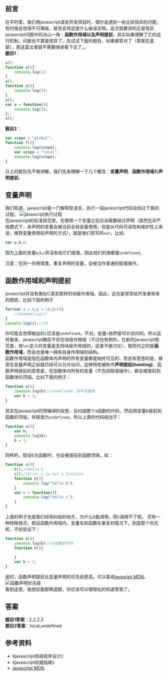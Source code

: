 ## 前言
在平时里，我们用javascript语言开发项目时，偶尔会遇到一些比较怪异的问题，有时候会觉得不可理喻，甚至会骂这是什么破语言啊。这次我要讲的正是怪异javascript问题中的冰山一角：**函数作用域以及声明提前**。其实如果理解了它的运行机制，问题也不算是怪异了。先试试下面的题目，如果都答对了（答案在底部），那这篇文章就不需要继续看下去了。。  
**题目1**：
```javascript
a();
function a(){
	console.log(1);
}
a();
function a(){
	console.log(2);
}
a();
var a = function(){
	console.log(3);
};
a();
```
**题目2**：
```javascript
var scope = "global";
function f(){
	console.log(scope);
	var scope = "local";
	console.log(scope);
}
```
以上的题目先不做讲解，我们先来理解一下几个概念：**变量声明**、**函数作用域**和**声明提前**。
## 变量声明
我们知道，javascript是一门解释型语言，执行一段javascript代码会经过下面的过程。
![javascript执行过程](https://raw.githubusercontent.com/linjinying/jsnotes/master/pictrues/2016/4.png)  
在javascript的标准规范里，在使用一个变量之前应该需要经过声明（虽然在非严格模式下，未声明的变量会被当前全局变量使用，但是从代码可读性和维护性上来说，推荐变量使用前声明的方式），就是我们常写的`var`。比如,
```javascript
var a,b,c;
```
因为上面的变量`a`,`b`,`c`并没有给它们赋值，因此他们的值都是`undefined`。

注意：在同一作用域里，重复声明的变量，会被当作普通的赋值操作。
## 函数作用域和声明提前
javascript并没有类似C语言那样的块级作用域，因此，这也是常常给开发者带来的困惑，比如下面的例子
```javascript
for(var i = 0;i < 10;i++){
	//dosometing(i)
}
console.log(i);//10
```
你可能会觉得输出的`i`应该是`undefined`，不对，变量`i`依然是可以访问的。所以这样看来，javascript确实不存在块级作用域（不过也有例外，在新的javascript规范里，用`let`定义的变量是支持块级作用域的，这里不做讨论），取而代之的是**函数作用域**，而且也是唯一拥有自身作用域的结构。  
函数作用域是指在函数体内声明的所有变量都是始终可见的，而且有意思的是，甚至在变量声明之前就已经可以允许访问，这种特性被称作**声明提前(hoisting)**，函数声明提前的意思是，在函数体内所有的变量（不包括赋值操作），都会被提前到函数体的顶端。比如下面的例子：
```javascript
function a(){
	console.log(b);//undefined，但不会报错
    var b = 1;
}
```
其实在javascript的预编译阶段里，会扫描整个a函数的代码，然后把变量b提前到函数的顶端，并赋值为`undefined`，所以上面的代码相当于：
```javascript
function a(){
	var b;
	console.log(b);
	b = 1;
}
```
同样的，假设b为函数时，也会被提前到函数顶端，如：
```javascript
function a(){
	b();//hello b
	c();//Error,c is not a function
	function b(){
		console.log("hello b");
	}
	var c = function(){
		console.log("hello c");
	}
}
```
上面的例子也是我们经常纠结的地方，为什么b能调用，而c调用不了呢。
还有一种特殊情况，假设函数作用域内，变量名和函数名重复的情况下，到底那个优先呢，不妨验证下：
```javascript
function a(){
	console.log(b);//b函数的代码
	function b(){
	
	}
	var b = 1;
}
```
是的，函数声明提前比变量声明的优先级更高。可以查阅[javasript MDN](https://developer.mozilla.org/en-US/docs/Archive/Web/Scope_Cheatsheet)。
![函数声明优先级](https://raw.githubusercontent.com/linjinying/jsnotes/master/pictrues/2016/5.png)  
看到这里，我想前面那两道题，你应该可以很轻松的知道答案了。 
## 答案
**题目1答案**：2,2,2,3  
**题目2答案**：local,undefined  

## 参考资料
* 《javascript高级程序设计》
* 《javascript权威指南》
* [javascript MDN](https://developer.mozilla.org/en-US/docs/Archive/Web/Scope_Cheatsheet)